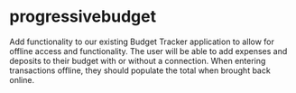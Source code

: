 # progressivebudget
Add functionality to our existing Budget Tracker application to allow for offline access and functionality.  The user will be able to add expenses and deposits to their budget with or without a connection. When entering transactions offline, they should populate the total when brought back online.
